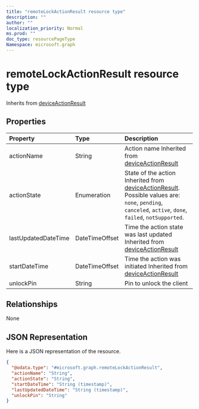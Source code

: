 ```yaml
---
title: "remoteLockActionResult resource type"
description: ""
author: ""
localization_priority: Normal
ms.prod: ""
doc_type: resourcePageType
Namespace: microsoft.graph
---
```



# remoteLockActionResult resource type




Inherits from [deviceActionResult](../resources/deviceActionResult.md)

## Properties
|Property|Type|Description|
|:---|:---|:---|
|actionName|String|Action name Inherited from [deviceActionResult](../resources/deviceActionResult.md)|
|actionState|Enumeration|State of the action Inherited from [deviceActionResult](../resources/deviceActionResult.md). Possible values are: `none`, `pending`, `canceled`, `active`, `done`, `failed`, `notSupported`.|
|lastUpdatedDateTime|DateTimeOffset|Time the action state was last updated Inherited from [deviceActionResult](../resources/deviceActionResult.md)|
|startDateTime|DateTimeOffset|Time the action was initiated Inherited from [deviceActionResult](../resources/deviceActionResult.md)|
|unlockPin|String|Pin to unlock the client|

## Relationships
None

## JSON Representation
Here is a JSON representation of the resource.
<!-- {
  "blockType": "resource",
  "@odata.type": "microsoft.graph.remoteLockActionResult"
}
-->
``` json
{
  "@odata.type": "#microsoft.graph.remoteLockActionResult",
  "actionName": "String",
  "actionState": "String",
  "startDateTime": "String (timestamp)",
  "lastUpdatedDateTime": "String (timestamp)",
  "unlockPin": "String"
}
```

